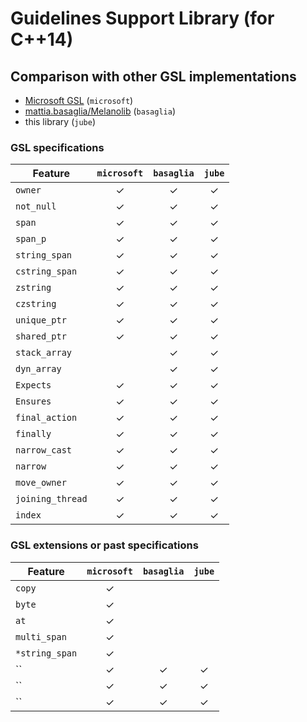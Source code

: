 # Guidelines Support Library (for C++14)


## Comparison with other GSL implementations

- [Microsoft GSL](https://github.com/Microsoft/GSL) (`microsoft`)
- [mattia.basaglia/Melanolib](https://gitlab.com/mattia.basaglia/Melanolib/blob/master/include/melanolib/utils/gsl.hpp) (`basaglia`)
- this library (`jube`)

### GSL specifications

| Feature           | `microsoft` | `basaglia` | `jube` |
|-------------------|:-----------:|:----------:|:------:|
| `owner`           |      ✓      |      ✓     |    ✓   |
| `not_null`        |      ✓      |      ✓     |    ✓   |
| `span`            |      ✓      |      ✓     |    ✓   |
| `span_p`          |      ✓      |      ✓     |    ✓   |
| `string_span`     |      ✓      |      ✓     |    ✓   |
| `cstring_span`    |      ✓      |      ✓     |    ✓   |
| `zstring`         |      ✓      |      ✓     |    ✓   |
| `czstring`        |      ✓      |      ✓     |    ✓   |
| `unique_ptr`      |      ✓      |      ✓     |    ✓   |
| `shared_ptr`      |      ✓      |      ✓     |    ✓   |
| `stack_array`     |             |      ✓     |    ✓   |
| `dyn_array`       |             |      ✓     |    ✓   |
| `Expects`         |      ✓      |      ✓     |    ✓   |
| `Ensures`         |      ✓      |      ✓     |    ✓   |
| `final_action`    |      ✓      |      ✓     |    ✓   |
| `finally`         |      ✓      |      ✓     |    ✓   |
| `narrow_cast`     |      ✓      |      ✓     |    ✓   |
| `narrow`          |      ✓      |      ✓     |    ✓   |
| `move_owner`      |      ✓      |      ✓     |    ✓   |
| `joining_thread`  |      ✓      |      ✓     |    ✓   |
| `index`           |      ✓      |      ✓     |    ✓   |

### GSL extensions or past specifications

| Feature           | `microsoft` | `basaglia` | `jube` |
|-------------------|:-----------:|:----------:|:------:|
| `copy`            |      ✓      |            |        |
| `byte`            |      ✓      |            |        |
| `at`              |      ✓      |            |        |
| `multi_span`      |      ✓      |            |        |
| `*string_span`    |      ✓      |            |        |
| ``           |      ✓      |    ✓    |      ✓     |    ✓   |
| ``           |      ✓      |    ✓    |      ✓     |    ✓   |
| ``           |      ✓      |    ✓    |      ✓     |    ✓   |
